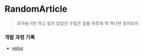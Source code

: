 # RandomArticle

> 모아놓기만 하고 읽지 않았던 수많은 글들
> 하루에 딱 하나만 읽어보자

### 개발 과정 기록

- [velog](https://velog.io/@bearsk711/%ED%86%A0%EC%9D%B4%ED%94%84%EB%A1%9C%EC%A0%9D%ED%8A%B8-%EB%9E%9C%EB%8D%A4-%EC%95%84%ED%8B%B0%ED%81%B4-%EC%B6%94%EC%B2%9C-%EC%9C%84%EC%A0%AF-%EB%A7%8C%EB%93%A4%EA%B8%B0-01-%EA%B8%B0%ED%9A%8D%EC%84%9C)
